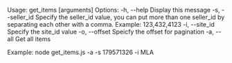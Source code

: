 Usage: get_items [arguments] 
      Options:
      -h, --help        Display this message
      -s, --seller_id   Specify the seller_id value, you can put more than one seller_id by separating each other with a comma. Example: 123,432,4123
      -i, --site_id     Specify the site_id value
      -o, --offset      Speicfy the offset for pagination
      -a, --all         Get all items
      
      
Example:
  node get_items.js -a -s 179571326 -i MLA

